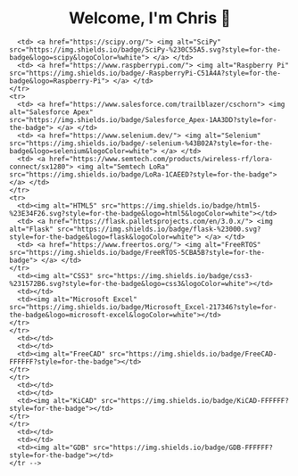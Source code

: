 <h1 align="center" dir="auto"> Welcome, I'm Chris 👋 </h1>

<!-- div align="center" dir="auto">
  <img src="https://github-readme-stats.vercel.app/api?username=cschorn01&show_icons=true" alt="Repository Stats">
</div -->

<!--div align="center" dir="auto">
  <table>
    <tr>
      <th><img alt="Languages" src="https://img.shields.io/badge/Languages-FFFFFF?style=for-the-badge"></th>
      <th><img alt="Libraries" src="https://img.shields.io/badge/Libraries-FFFFFF?style=for-the-badge"></th>
      <th><img alt="Platforms" src="https://img.shields.io/badge/Platforms-FFFFFF?style=for-the-badge"></th>
    </tr>
    <tr>
      <td> <a href="https://ptgmedia.pearsoncmg.com/images/9780321776419/samplepages/9780321776419.pdf"> <img alt="C" src="https://img.shields.io/badge/c-%2300599C.svg?style=for-the-badge&logo=c&logoColor=white"> </a> </td>
      <td> <a href="https://matplotlib.org/"> <img alt="Matplotlib" src="https://img.shields.io/badge/Matplotlib-%23ffffff.svg?style=for-the-badge&logo=Matplotlib&logoColor=black"> </a> </td>
      <td> <a href="https://www.vim.org/"> <img alt="Vim" src="https://img.shields.io/badge/VIM-%2311AB00.svg?style=for-the-badge&logo=vim&logoColor=white"> </a> </td>
    </tr>
    <tr>
      <td><a href="https://www.python.org/"> <img alt="Python" src="https://img.shields.io/badge/python-3670A0?style=for-the-badge&logo=python&logoColor=ffdd54"> </a> </td>
      <td> <a href="https://numpy.org/"> <img alt="NumPy" src="https://img.shields.io/badge/numpy-%23013243.svg?style=for-the-badge&logo=numpy&logoColor=white"> </a> </td>
      <td> <a href="https://jupyter.org/"> <img alt="Jupyter Notebook" src="https://img.shields.io/badge/jupyter-%23FA0F00.svg?style=for-the-badge&logo=jupyter&logoColor=white"> </a> </td>
    </tr>
    <tr>
      <td> <a href="https://cmake.org/"> <img alt="CMake" src="https://img.shields.io/badge/CMake-%23008FBA.svg?style=for-the-badge&logo=cmake&logoColor=white"> </a> </td>
      <td> <a href="https://pandas.pydata.org/"> <img alt="Pandas" src="https://img.shields.io/badge/pandas-%23150458.svg?style=for-the-badge&logo=pandas&logoColor=white"> </a> </td>
      <td> <a href="https://www.latex-project.org/"> <img alt="LaTeX" src="https://img.shields.io/badge/latex-%23008080.svg?style=for-the-badge&logo=latex&logoColor=white"> </a> </td>
    </tr>
    <tr>
      <td> <a href="https://www.gnu.org/software/bash/manual/bash.html"> <img alt="Shell Script" src="https://img.shields.io/badge/shell_script-%23121011.svg?style=for-the-badge&logo=gnu-bash&logoColor=white"> </a> </td> <!-- WRITE ARTICLE ABOUT SHELL SCRIPTING -->
      <td> <a href="https://scipy.org/"> <img alt="SciPy" src="https://img.shields.io/badge/SciPy-%230C55A5.svg?style=for-the-badge&logo=scipy&logoColor=%white"> </a> </td>
      <td> <a href="https://www.raspberrypi.com/"> <img alt="Raspberry Pi" src="https://img.shields.io/badge/-RaspberryPi-C51A4A?style=for-the-badge&logo=Raspberry-Pi"> </a> </td>
    </tr>
    <tr>
      <td> <a href="https://www.salesforce.com/trailblazer/cschorn"> <img alt="Salesforce Apex" src="https://img.shields.io/badge/Salesforce_Apex-1AA3DD?style=for-the-badge"> </a> </td>
      <td> <a href="https://www.selenium.dev/"> <img alt="Selenium" src="https://img.shields.io/badge/-selenium-%43B02A?style=for-the-badge&logo=selenium&logoColor=white"> </a> </td>
      <td> <a href="https://www.semtech.com/products/wireless-rf/lora-connect/sx1280"> <img alt="Semtech LoRa" src="https://img.shields.io/badge/LoRa-1CAEED?style=for-the-badge"> </a> </td>
    </tr>
    <tr>
      <td><img alt="HTML5" src="https://img.shields.io/badge/html5-%23E34F26.svg?style=for-the-badge&logo=html5&logoColor=white"></td>
      <td> <a href="https://flask.palletsprojects.com/en/3.0.x/"> <img alt="Flask" src="https://img.shields.io/badge/flask-%23000.svg?style=for-the-badge&logo=flask&logoColor=white"> </a> </td>
      <td> <a href="https://www.freertos.org/"> <img alt="FreeRTOS" src="https://img.shields.io/badge/FreeRTOS-5CBA5B?style=for-the-badge"> </a> </td>
    </tr>
      <td><img alt="CSS3" src="https://img.shields.io/badge/css3-%231572B6.svg?style=for-the-badge&logo=css3&logoColor=white"></td>
      <td></td>
      <td><img alt="Microsoft Excel" src="https://img.shields.io/badge/Microsoft_Excel-217346?style=for-the-badge&logo=microsoft-excel&logoColor=white"></td>
    </tr>
    </tr>
      <td></td>
      <td></td>
      <td><img alt="FreeCAD" src="https://img.shields.io/badge/FreeCAD-FFFFFF?style=for-the-badge"></td>
    </tr>
    </tr>
      <td></td>
      <td></td>
      <td><img alt="KiCAD" src="https://img.shields.io/badge/KiCAD-FFFFFF?style=for-the-badge"></td>
    </tr>
    </tr>
      <td></td>
      <td></td>
      <td><img alt="GDB" src="https://img.shields.io/badge/GDB-FFFFFF?style=for-the-badge"></td>
    </tr -->
  <!-- /table>
<div>


<div align="center" dir="auto">
  <a href="https://www.instagram.com/chris_schorn/">
    <img alt="Instagram" src="https://img.shields.io/badge/Instagram-%23E4405F.svg?style=for-the-badge&logo=Instagram&logoColor=white">
  </a>
  <a href="https://www.salesforce.com/trailblazer/cschorn"> 
    <img alt="Salesforce Trailblazer Account" src="https://img.shields.io/badge/Salesforce_Trailblazer-1AA3DD?style=for-the-badge">
  </a>
</div -->

<!-- div align="center" dir="auto"> <https://github.com/DenverCoder1/github-readme-streak-stats>
  <a href="https://git.io/streak-stats">
    <img alt="GitHub Streak" src="https://streak-stats.demolab.com/?user=cschorn01&theme=dark">
</div -->

<!-- div align="center" dir="auto">
  <img src="https://github-readme-stats.vercel.app/api/top-langs/?username=cschorn01&theme=blue-green" alt="Your Repository's Stats">
</div -->

<!--
**cschorn01/cschorn01** is a ✨ _special_ ✨ repository because its `README.md` (this file) appears on your GitHub profile.

[![Top Langs](https://github-readme-stats.vercel.app/api/top-langs/?username=cschorn01&layout=compact&theme=dark)](https://github.com/cschorn01)

![Hits](https://hitcounter.pythonanywhere.com/count/tag.svg?url=cschorn01)

![Profile View Counter](https://komarev.com/ghpvc/?username=cschorn01)

Here are some ideas to get you started:

- 🔭 I’m currently working on ...
- 🌱 I’m currently learning ...
- 👯 I’m looking to collaborate on ...
- 🤔 I’m looking for help with ...
- 💬 Ask me about ...
- 📫 How to reach me: ...
- 😄 Pronouns: ...
- ⚡ Fun fact: ...
-->
